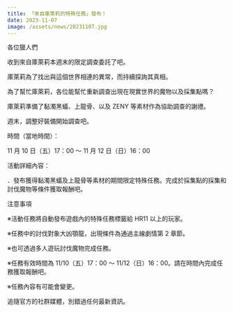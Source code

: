 ```yaml
---
title: 「來自庫萊莉的特殊任務」發布！
date: 2023-11-07
image: /assets/news/20231107.jpg
---
```


各位獵人們

收到來自庫萊莉本週末的限定調查委託了吧。

庫萊莉為了找出與這個世界相連的異常，而持續探詢其真相。

為了幫忙庫萊莉，各位能幫忙重新調查出現在現實世界的魔物以及採集點嗎？

庫萊莉準備了黏濁黑蟻、上龍骨、以及 ZENY 等素材作為協助調查的謝禮。

週末，調整好裝備開始調查吧。

時間（當地時間）：

11 月 10 日（五）17：00 ～ 11 月 12 日（日）16：00

活動詳細內容：

．發布獲得黏濁黑蟻及上龍骨等素材的期間限定特殊任務。完成於採集點的採集和討伐魔物等條件獲取報酬吧。

注意事項

※活動任務將自動發布遊戲內的特殊任務標籤給 HR11 以上的玩家。

※任務中的討伐對象大凶顎龍，出現條件為通過主線劇情第 2 章節。

※也可透過多人遊玩討伐魔物完成任務。

※任務有效時間為 11/10（五）17：00 ～
11/12（日）16：00。請在時間內完成任務獲取報酬吧。

※任務內容有可能會變更。

追隨官方的社群媒體，別錯過任何最新資訊。
